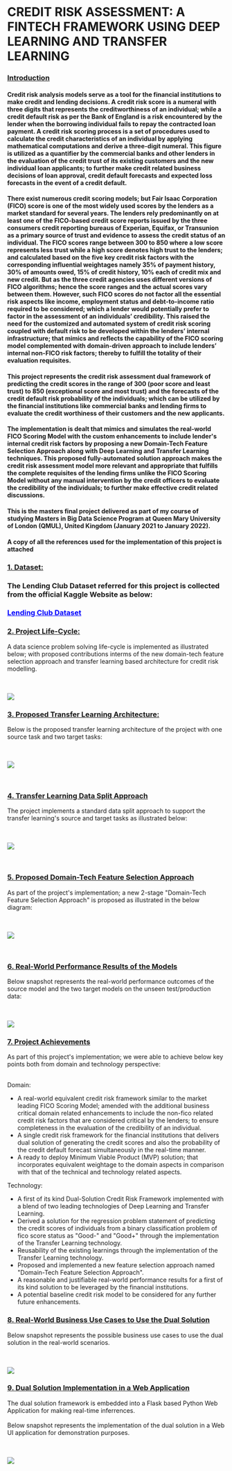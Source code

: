 <h1><b>CREDIT RISK ASSESSMENT: A FINTECH FRAMEWORK USING DEEP LEARNING AND TRANSFER LEARNING</b></h1>

<h3><b><u>Introduction</u></b></h3>

<h4>Credit risk analysis models serve as a tool for the financial institutions to make credit and lending decisions. A credit risk score is a numeral with three digits that represents the creditworthiness of an individual; while a credit default risk as per the Bank of England is a risk encountered by the lender when the borrowing individual fails to repay the contracted loan payment. A credit risk scoring process is a set of procedures used to calculate the credit characteristics of an individual by applying mathematical computations and derive a three-digit numeral. This figure is utilized as a quantifier by the commercial banks and other lenders in the evaluation of the credit trust of its existing customers and the new individual loan applicants; to further make credit related business decisions of loan approval, credit default forecasts and expected loss forecasts in the event of a credit default.</h4>
  
<h4>There exist numerous credit scoring models; but Fair Isaac Corporation (FICO) score is one of the most widely used scores by the lenders as a market standard for several years. The lenders rely predominantly on at least one of the FICO-based credit score reports issued by the three consumers credit reporting bureaus of Experian, Equifax, or Transunion as a primary source of trust and evidence to assess the credit status of an individual. The FICO scores range between 300 to 850 where a low score represents less trust while a high score denotes high trust to the lenders; and calculated based on the five key credit risk factors with the corresponding influential weightages namely 35% of payment history, 30% of amounts owed, 15% of credit history, 10% each of credit mix and new credit. But as the three credit agencies uses different versions of FICO algorithms; hence the score ranges and the actual scores vary between them. However, such FICO scores do not factor all the essential risk aspects like income, employment status and debt-to-income ratio required to be considered; which a lender would potentially prefer to factor in the assessment of an individuals’ credibility. This raised the need for the customized and automated system of credit risk scoring coupled with default risk to be developed within the lenders’ internal infrastructure; that mimics and reflects the capability of the FICO scoring model complemented with domain-driven approach to include lenders’ internal non-FICO risk factors; thereby to fulfill the totality of their evaluation requisites.</h4>
  
<h4>This project represents the credit risk assessment dual framework of predicting the credit scores in the range of 300 (poor score and least trust) to 850 (exceptional score and most trust) and the forecasts of the credit default risk probability of the individuals; which can be utilized by the financial institutions like commercial banks and lending firms to evaluate the credit worthiness of their customers and the new applicants.</h4>

<h4>The implementation is dealt that mimics and simulates the real-world FICO Scoring Model with the custom enhancements to include lender's internal credit risk factors by proposing a new Domain-Tech Feature Selection Approach along with Deep Learning and Transfer Learning techniques. This proposed fully-automated solution approach makes the credit risk assessment model more relevant and appropriate that fulfills the complete requisites of the lending firms unlike the FICO Scoring Model without any manual intervention by the credit officers to evaluate the credibility of the individuals; to further make effective credit related discussions.</h4>

<h4>This is the masters final project delivered as part of my course of studying Masters in Big Data Science Program at Queen Mary University of London (QMUL), United Kingdom (January 2021 to January 2022).</h4>
  
<h4>A copy of all the references used for the implementation of this project is attached</h4>

<h3><b><u>1. Dataset:</u></b></h3>
<h3>The Lending Club Dataset referred for this project is collected from the official Kaggle Website as below:</h3>
<h3><a href="https://www.kaggle.com/ethon0426/lending-club-20072020q1" style="color: blue"><b><u>Lending Club Dataset</u></b></a></h3>
  
<h3><b><u>2. Project Life-Cycle:</u></b></h3>
A data science problem solving life-cycle is implemented as illustrated below; with proposed contributions interms of the new domain-tech feature selection approach and transfer learning based architecture for credit risk modelling.
<br>
<br>
<br>
  
![](https://github.com/ksidharth8/Innerve9/blob/master/images/Project_Life-Cycle.jpg)

<h3><b><u>3. Proposed Transfer Learning Architecture:</u></b></h3>
Below is the proposed transfer learning architecture of the project with one source task and two target tasks:
<br>
<br>
<br>

![](https://github.com/ksidharth8/Innerve9/blob/master/images/Transfer_Learning_Proposed_Architecture.jpg)

<br>

<h3><b><u>4. Transfer Learning Data Split Approach</u></b></h3>
The project implements a standard data split approach to support the transfer learning's source and target tasks as illustrated below:
<br>
<br>
<br>

![](https://github.com/ksidharth8/Innerve9/blob/master/images/Transfer_Learning_Data_Split_Approach.jpg)

<br>

<h3><b><u>5. Proposed Domain-Tech Feature Selection Approach</u></b></h3>
As part of the project's implementation; a new 2-stage "Domain-Tech Feature Selection Approach" is proposed as illustrated in the below diagram:
<br>
<br>
<br>

![](https://github.com/ksidharth8/Innerve9/blob/master/images/Domain-Tech_Feature_Selection_Approach_Proposed.jpg)

<br>

<h3><b><u>6. Real-World Performance Results of the Models</u></b></h3>
Below snapshot represents the real-world performance outcomes of the source model and the two target models on the unseen test/production data:
<br>
<br>
<br>

![](https://github.com/ksidharth8/Innerve9/blob/master/images/Real-World_Performance_Outcomes.jpg)


<h3><b><u>7. Project Achievements</u></b></h3>
As part of this project's implementation; we were able to achieve below key points both from domain and technology perspective:

<br>
<br>

Domain:
* A real-world equivalent credit risk framework similar to the market leading FICO Scoring Model; amended with the additional business critical domain related enhancements to include the non-fico related credit risk factors that are considered critical by the lenders; to ensure completeness in the evaluation of the credibility of an individual.
* A single credit risk framework for the financial institutions that delivers dual solution of generating the credit scores and also the probability of the credit default forecast simultaneously in the real-time manner.
* A ready to deploy Minimum Viable Product (MVP) solution; that incorporates equivalent weightage to the domain aspects in comparison with that of the technical and technology related aspects.

Technology:
* A first of its kind Dual-Solution Credit Risk Framework implemented with a blend of two leading technologies of Deep Learning and Transfer Learning. 
* Derived a solution for the regression problem statement of predicting the credit scores of individuals from a binary classification problem of fico score status as "Good-" and "Good+" through the implementation of the Transfer Learning technology.
* Reusability of the existing learnings through the implementation of the Transfer Learning technology.
* Proposed and implemented a new feature selection approach named "Domain-Tech Feature Selection Approach".
* A reasonable and justifiable real-world performance results for a first of its kind solution to be leveraged by the financial institutions.
* A potential baseline credit risk model to be considered for any further future enhancements.

<h3><b><u>8. Real-World Business Use Cases to Use the Dual Solution</u></b></h3>
Below snapshot represents the possible business use cases to use the dual solution in the real-world scenarios.
<br>
<br>
<br>

![](https://github.com/ksidharth8/Innerve9/blob/master/images/Business_Use_Cases_To_Use_Dual_Solution.jpg)


<h3><b><u>9. Dual Solution Implementation in a Web Application</u></b></h3>
The dual solution framework is embedded into a Flask based Python Web Application for making real-time inferrences.
<br>
<br>
Below snapshot represents the implementation of the dual solution in a Web UI application for demonstration purposes.
<br>
<br>
<br>

![](https://github.com/ksidharth8/Innerve9/blob/master/images/Dual_Solution_Implementation_In_Web_Application.jpg)

<br>
